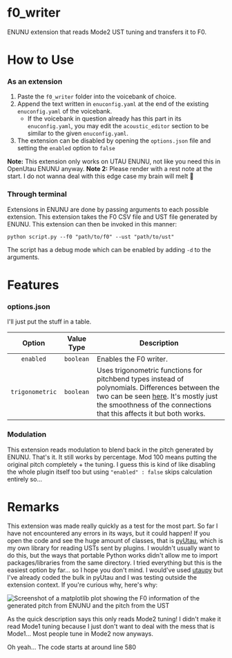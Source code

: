# f0_writer
ENUNU extension that reads Mode2 UST tuning and transfers it to F0.
 
# How to Use
### As an extension
1. Paste the `f0_writer` folder into the voicebank of choice.
2. Append the text written in `enuconfig.yaml` at the end of the existing `enuconfig.yaml` of the voicebank.
	- If the voicebank in question already has this part in its `enuconfig.yaml`, you may edit the `acoustic_editor` section to be similar to the given `enuconfig.yaml`.
3. The extension can be disabled by opening the `options.json` file and setting the `enabled` option to `false`

**Note:** This extension only works on UTAU ENUNU, not like you need this in OpenUtau ENUNU anyway.
**Note 2:** Please render with a rest note at the start. I do not wanna deal with this edge case my brain will melt 🙂

### Through terminal
Extensions in ENUNU are done by passing arguments to each possible extension. This extension takes the F0 CSV file and UST file generated by ENUNU. This extension can then be invoked in this manner:

```
python script.py --f0 "path/to/f0" --ust "path/to/ust"
```

The script has a debug mode which can be enabled by adding `-d` to the arguments.

# Features

### options.json

I'll just put the stuff in a table.

Option | Value Type | Description
 :---: | :---: | ---
 `enabled` | `boolean` | Enables the F0 writer.
 `trigonometric` | `boolean` | Uses trigonometric functions for pitchbend types instead of polynomials. Differences between the two can be seen [here](https://media.discordapp.net/attachments/455377490399985676/1000436722070466580/unknown.png). It's mostly just the smoothness of the connections that this affects it but both works.
 
### Modulation

This extension reads modulation to blend back in the pitch generated by ENUNU. That's it. It still works by percentage. Mod 100 means putting the original pitch completely + the tuning. I guess this is kind of like disabling the whole plugin itself too but using `"enabled" : false` skips calculation entirely so...

# Remarks
This extension was made really quickly as a test for the most part. So far I have not encountered any errors in its ways, but it could happen! If you open the code and see the huge amount of classes, that is [pyUtau](https://github.com/UtaUtaUtau/pyUtau), which is my own library for reading USTs sent by plugins. I wouldn't usually want to do this, but the ways that portable Python works didn't allow me to import packages/libraries from the same directory. I tried everything but this is the easiest option by far... so I hope you don't mind. I would've used [utaupy](https://github.com/oatsu-gh/utaupy) but I've already coded the bulk in pyUtau and I was testing outside the extension context. If you're curious why, here's why:

![Screenshot of a matplotlib plot showing the F0 information of the generated pitch from ENUNU and the pitch from the UST](https://media.discordapp.net/attachments/780778039398498334/1000347861755641876/unknown.png?width=1260&height=650)

As the quick description says this only reads Mode2 tuning! I didn't make it read Mode1 tuning because I just don't want to deal with the mess that is Mode1... Most people tune in Mode2 now anyways.

Oh yeah... The code starts at around line 580